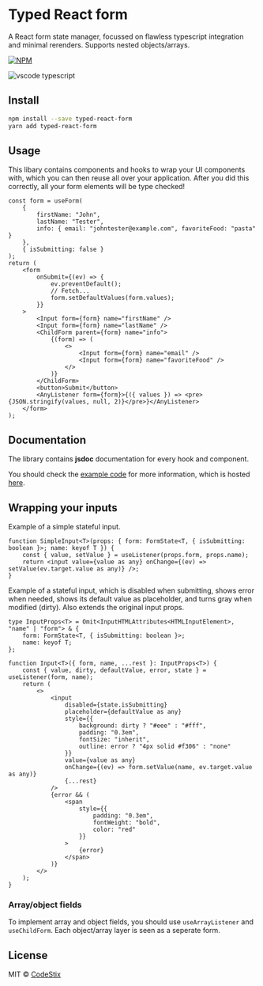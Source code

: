 # Typed React form

A React form state manager, focussed on flawless typescript integration and minimal rerenders. Supports nested objects/arrays.

[![NPM](https://img.shields.io/npm/v/typed-react-form.svg)](https://www.npmjs.com/package/typed-react-form)

![vscode typescript](https://github.com/CodeStix/typed-react-form/raw/master/example/public/thumb.png)

## Install

```bash
npm install --save typed-react-form
yarn add typed-react-form
```

## Usage

This libary contains components and hooks to wrap your UI components with, which you can then reuse all over your application. After you did this correctly, all your form elements will be type checked!


```tsx
const form = useForm(
    {
        firstName: "John",
        lastName: "Tester",
        info: { email: "johntester@example.com", favoriteFood: "pasta" }
    },
    { isSubmitting: false }
);
return (
    <form
        onSubmit={(ev) => {
            ev.preventDefault();
            // Fetch...
            form.setDefaultValues(form.values);
        }}
    >
        <Input form={form} name="firstName" />
        <Input form={form} name="lastName" />
        <ChildForm parent={form} name="info">
            {(form) => (
                <>
                    <Input form={form} name="email" />
                    <Input form={form} name="favoriteFood" />
                </>
            )}
        </ChildForm>
        <button>Submit</button>
        <AnyListener form={form}>{({ values }) => <pre>{JSON.stringify(values, null, 2)}</pre>}</AnyListener>
    </form>
);
```

## Documentation

The library contains **jsdoc** documentation for every hook and component. 

You should check the [example code](https://github.com/CodeStix/typed-react-form/tree/master/example) for more information, which is hosted [here](https://codestix.github.io/typed-react-form/).

## Wrapping your inputs

Example of a simple stateful input.

```tsx
function SimpleInput<T>(props: { form: FormState<T, { isSubmitting: boolean }>; name: keyof T }) {
    const { value, setValue } = useListener(props.form, props.name);
    return <input value={value as any} onChange={(ev) => setValue(ev.target.value as any)} />;
}
```

Example of a stateful input, which is disabled when submitting, shows error when needed, shows its default value as placeholder, and turns gray when modified (dirty). Also extends the original input props.

```tsx
type InputProps<T> = Omit<InputHTMLAttributes<HTMLInputElement>, "name" | "form"> & {
    form: FormState<T, { isSubmitting: boolean }>;
    name: keyof T;
};

function Input<T>({ form, name, ...rest }: InputProps<T>) {
    const { value, dirty, defaultValue, error, state } = useListener(form, name);
    return (
        <>
            <input
                disabled={state.isSubmitting}
                placeholder={defaultValue as any}
                style={{
                    background: dirty ? "#eee" : "#fff",
                    padding: "0.3em",
                    fontSize: "inherit",
                    outline: error ? "4px solid #f306" : "none"
                }}
                value={value as any}
                onChange={(ev) => form.setValue(name, ev.target.value as any)}
                {...rest}
            />
            {error && (
                <span
                    style={{
                        padding: "0.3em",
                        fontWeight: "bold",
                        color: "red"
                    }}
                >
                    {error}
                </span>
            )}
        </>
    );
}
```

### Array/object fields

To implement array and object fields, you should use `useArrayListener` and `useChildForm`. Each object/array layer is seen as a seperate form.

## License

MIT © [CodeStix](https://github.com/CodeStix)
